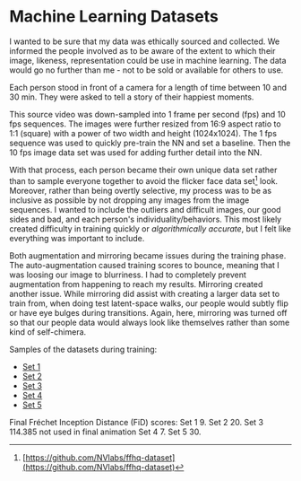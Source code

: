 # Machine Learning Datasets
I wanted to be sure that my data was ethically sourced and collected. We informed the people involved as to be aware of the extent to which their image, likeness, representation could be use in machine learning. The data would go no further than me - not to be sold or available for others to use.

Each person stood in front of a camera for a length of time between 10 and 30 min. They were asked to tell a story of their happiest moments.

This source video was down-sampled into 1 frame per second (fps) and 10 fps sequences. The images were further resized from 16:9 aspect ratio to 1:1 (square) with a power of two width and height (1024x1024). The 1 fps sequence was used to quickly pre-train the NN and set a baseline. Then the 10 fps image data set was used for adding further detail into the NN.

With that process, each person became their own unique data set rather than to sample everyone together to avoid the flicker face data set[^5] look. Moreover, rather than being overtly selective, my process was to be as inclusive as possible by not dropping any images from the image sequences. I wanted to include the outliers and difficult images, our good sides and bad, and each person's individuality/behaviors. This most likely created difficulty in training quickly or _algorithmically accurate_, but I felt like everything was important to include.

Both augmentation and mirroring became issues during the training phase. The auto-augmentation caused training scores to bounce, meaning that I was loosing our image to blurriness. I had to completely prevent augmentation from happening to reach my results. Mirroring created another issue. While mirroring did assist with creating a larger data set to train from, when doing test latent-space walks, our people would subtly flip or have eye bulges during transitions. Again, here, mirroring was turned off so that our people data would always look like themselves rather than some kind of self-chimera.

Samples of the datasets during training:
- [Set 1](./set1.md)
- [Set 2](./set2.md)
- [Set 3](./set3.md)
- [Set 4](./set4.md)
- [Set 5](./set5.md)

Final  Fréchet Inception Distance (FiD) scores:
Set 1   9.
Set 2   20.
Set 3   114.385   not used in final animation
Set 4   7.
Set 5   30.


[^5]: [https://github.com/NVlabs/ffhq-dataset](https://github.com/NVlabs/ffhq-dataset)
